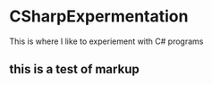 # CSharpExpermentation
This is where I like to experiement with C# programs
## this is a test of markup
